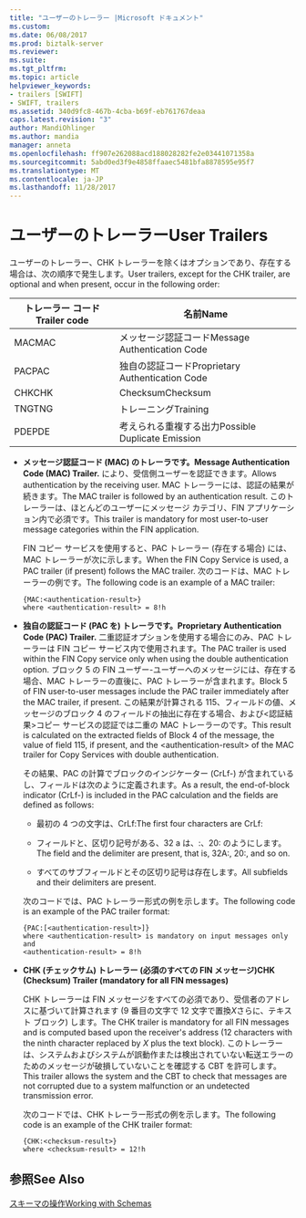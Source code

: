 ```yaml
---
title: "ユーザーのトレーラー |Microsoft ドキュメント"
ms.custom: 
ms.date: 06/08/2017
ms.prod: biztalk-server
ms.reviewer: 
ms.suite: 
ms.tgt_pltfrm: 
ms.topic: article
helpviewer_keywords:
- trailers [SWIFT]
- SWIFT, trailers
ms.assetid: 340d9fc8-467b-4cba-b69f-eb761767deaa
caps.latest.revision: "3"
author: MandiOhlinger
ms.author: mandia
manager: anneta
ms.openlocfilehash: ff907e262088acd188028282fe2e03441071358a
ms.sourcegitcommit: 5abd0ed3f9e4858ffaaec5481bfa8878595e95f7
ms.translationtype: MT
ms.contentlocale: ja-JP
ms.lasthandoff: 11/28/2017
---
```

# <a name="user-trailers"></a><span data-ttu-id="a549f-102">ユーザーのトレーラー</span><span class="sxs-lookup"><span data-stu-id="a549f-102">User Trailers</span></span>
<span data-ttu-id="a549f-103">ユーザーのトレーラー、CHK トレーラーを除くはオプションであり、存在する場合は、次の順序で発生します。</span><span class="sxs-lookup"><span data-stu-id="a549f-103">User trailers, except for the CHK trailer, are optional and when present, occur in the following order:</span></span>  
  
|<span data-ttu-id="a549f-104">トレーラー コード</span><span class="sxs-lookup"><span data-stu-id="a549f-104">Trailer code</span></span>|<span data-ttu-id="a549f-105">名前</span><span class="sxs-lookup"><span data-stu-id="a549f-105">Name</span></span>|  
|------------------|----------|  
|<span data-ttu-id="a549f-106">MAC</span><span class="sxs-lookup"><span data-stu-id="a549f-106">MAC</span></span>|<span data-ttu-id="a549f-107">メッセージ認証コード</span><span class="sxs-lookup"><span data-stu-id="a549f-107">Message Authentication Code</span></span>|  
|<span data-ttu-id="a549f-108">PAC</span><span class="sxs-lookup"><span data-stu-id="a549f-108">PAC</span></span>|<span data-ttu-id="a549f-109">独自の認証コード</span><span class="sxs-lookup"><span data-stu-id="a549f-109">Proprietary Authentication Code</span></span>|  
|<span data-ttu-id="a549f-110">CHK</span><span class="sxs-lookup"><span data-stu-id="a549f-110">CHK</span></span>|<span data-ttu-id="a549f-111">Checksum</span><span class="sxs-lookup"><span data-stu-id="a549f-111">Checksum</span></span>|  
|<span data-ttu-id="a549f-112">TNG</span><span class="sxs-lookup"><span data-stu-id="a549f-112">TNG</span></span>|<span data-ttu-id="a549f-113">トレーニング</span><span class="sxs-lookup"><span data-stu-id="a549f-113">Training</span></span>|  
|<span data-ttu-id="a549f-114">PDE</span><span class="sxs-lookup"><span data-stu-id="a549f-114">PDE</span></span>|<span data-ttu-id="a549f-115">考えられる重複する出力</span><span class="sxs-lookup"><span data-stu-id="a549f-115">Possible Duplicate Emission</span></span>|  
  
-   <span data-ttu-id="a549f-116">**メッセージ認証コード (MAC) のトレーラです。**</span><span class="sxs-lookup"><span data-stu-id="a549f-116">**Message Authentication Code (MAC) Trailer.**</span></span> <span data-ttu-id="a549f-117">により、受信側ユーザーを認証できます。</span><span class="sxs-lookup"><span data-stu-id="a549f-117">Allows authentication by the receiving user.</span></span> <span data-ttu-id="a549f-118">MAC トレーラーには、認証の結果が続きます。</span><span class="sxs-lookup"><span data-stu-id="a549f-118">The MAC trailer is followed by an authentication result.</span></span> <span data-ttu-id="a549f-119">このトレーラーは、ほとんどのユーザーにメッセージ カテゴリ、FIN アプリケーション内で必須です。</span><span class="sxs-lookup"><span data-stu-id="a549f-119">This trailer is mandatory for most user-to-user message categories within the FIN application.</span></span>  
  
     <span data-ttu-id="a549f-120">FIN コピー サービスを使用すると、PAC トレーラー (存在する場合) には、MAC トレーラーが次に示します。</span><span class="sxs-lookup"><span data-stu-id="a549f-120">When the FIN Copy Service is used, a PAC trailer (if present) follows the MAC trailer.</span></span> <span data-ttu-id="a549f-121">次のコードは、MAC トレーラーの例です。</span><span class="sxs-lookup"><span data-stu-id="a549f-121">The following code is an example of a MAC trailer:</span></span>  
  
    ```  
    {MAC:<authentication-result>}  
    where <authentication-result> = 8!h  
    ```  
  
-   <span data-ttu-id="a549f-122">**独自の認証コード (PAC を) トレーラです。**</span><span class="sxs-lookup"><span data-stu-id="a549f-122">**Proprietary Authentication Code (PAC) Trailer.**</span></span> <span data-ttu-id="a549f-123">二重認証オプションを使用する場合にのみ、PAC トレーラーは FIN コピー サービス内で使用されます。</span><span class="sxs-lookup"><span data-stu-id="a549f-123">The PAC trailer is used within the FIN Copy service only when using the double authentication option.</span></span> <span data-ttu-id="a549f-124">ブロック 5 の FIN ユーザー-ユーザーへのメッセージには、存在する場合、MAC トレーラーの直後に、PAC トレーラーが含まれます。</span><span class="sxs-lookup"><span data-stu-id="a549f-124">Block 5 of FIN user-to-user messages include the PAC trailer immediately after the MAC trailer, if present.</span></span> <span data-ttu-id="a549f-125">この結果が計算される 115、フィールドの値、メッセージのブロック 4 のフィールドの抽出に存在する場合、および\<認証結果\>コピー サービスの認証では二重の MAC トレーラーのです。</span><span class="sxs-lookup"><span data-stu-id="a549f-125">This result is calculated on the extracted fields of Block 4 of the message, the value of field 115, if present, and the \<authentication-result\> of the MAC trailer for Copy Services with double authentication.</span></span>  
  
     <span data-ttu-id="a549f-126">その結果、PAC の計算でブロックのインジケーター (CrLf-) が含まれているし、フィールドは次のように定義されます。</span><span class="sxs-lookup"><span data-stu-id="a549f-126">As a result, the end-of-block indicator (CrLf-) is included in the PAC calculation and the fields are defined as follows:</span></span>  
  
    -   <span data-ttu-id="a549f-127">最初の 4 つの文字は、CrLf:</span><span class="sxs-lookup"><span data-stu-id="a549f-127">The first four characters are CrLf:</span></span>  
  
    -   <span data-ttu-id="a549f-128">フィールドと、区切り記号がある、32 a は、:、20: のようにします。</span><span class="sxs-lookup"><span data-stu-id="a549f-128">The field and the delimiter are present, that is, 32A:, 20:, and so on.</span></span>  
  
    -   <span data-ttu-id="a549f-129">すべてのサブフィールドとその区切り記号は存在します。</span><span class="sxs-lookup"><span data-stu-id="a549f-129">All subfields and their delimiters are present.</span></span>  
  
     <span data-ttu-id="a549f-130">次のコードでは、PAC トレーラー形式の例を示します。</span><span class="sxs-lookup"><span data-stu-id="a549f-130">The following code is an example of the PAC trailer format:</span></span>  
  
    ```  
    {PAC:[<authentication-result>]}  
    where <authentication-result> is mandatory on input messages only and  
    <authentication-result> = 8!h  
    ```  
  
-   <span data-ttu-id="a549f-131">**CHK (チェックサム) トレーラー (必須のすべての FIN メッセージ)**</span><span class="sxs-lookup"><span data-stu-id="a549f-131">**CHK (Checksum) Trailer (mandatory for all FIN messages)**</span></span>  
  
     <span data-ttu-id="a549f-132">CHK トレーラーは FIN メッセージをすべての必須であり、受信者のアドレスに基づいて計算されます (9 番目の文字で 12 文字で置換*X*さらに、テキスト ブロック) します。</span><span class="sxs-lookup"><span data-stu-id="a549f-132">The CHK trailer is mandatory for all FIN messages and is computed based upon the receiver's address (12 characters with the ninth character replaced by *X* plus the text block).</span></span> <span data-ttu-id="a549f-133">このトレーラーは、システムおよびシステムが誤動作または検出されていない転送エラーのためのメッセージが破損していないことを確認する CBT を許可します。</span><span class="sxs-lookup"><span data-stu-id="a549f-133">This trailer allows the system and the CBT to check that messages are not corrupted due to a system malfunction or an undetected transmission error.</span></span>  
  
     <span data-ttu-id="a549f-134">次のコードでは、CHK トレーラー形式の例を示します。</span><span class="sxs-lookup"><span data-stu-id="a549f-134">The following code is an example of the CHK trailer format:</span></span>  
  
    ```  
    {CHK:<checksum-result>}  
    where <checksum-result> = 12!h  
    ```  
  
## <a name="see-also"></a><span data-ttu-id="a549f-135">参照</span><span class="sxs-lookup"><span data-stu-id="a549f-135">See Also</span></span>  
 [<span data-ttu-id="a549f-136">スキーマの操作</span><span class="sxs-lookup"><span data-stu-id="a549f-136">Working with Schemas</span></span>](../../adapters-and-accelerators/accelerator-swift/working-with-schemas.md)